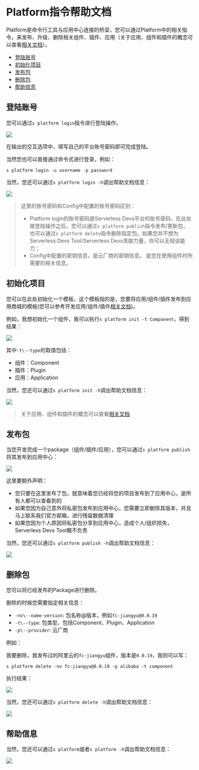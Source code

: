 # Platform指令帮助文档

Platform是命令行工具与应用中心连接的桥梁，您可以通过Platform中的相关指令，来发布、升级、删除相关组件、插件、应用（关于应用、组件和插件的概念可以查看[相关文档](../../others/package/Package概念区分.md)）。

- [登陆账号](#登陆账号)
- [初始化项目](#初始化项目)
- [发布包](#发布包)
- [删除包](#删除包)
- [帮助信息](#帮助信息)

## 登陆账号

您可以通过`s platform login`指令进行登陆操作。

![](https://images.serverlessfans.com/s-tool/zh/s-platform-login.jpg)

在输出的交互选项中，填写自己的平台账号密码即可完成登陆。

当然您也可以直接通过命令式进行登录，例如：

```
s platform login -u username -p password
```

当然，您还可以通过`s platform login -h`调出帮助文档信息：

![](https://images.serverlessfans.com/s-tool/zh/s-platform-login-help.jpg)

> 这里的账号密码和Config中配置的账号密码区别：
> - Platform login的账号密码是Serverless Devs平台的账号密码，在此处做登陆操作之后，您可以通过`s platform publish`指令发布/更新包，也可以通过`s platform delete`指令删除指定包。如果您并不想为Serverless Devs Tool/Serverless Devs贡献力量，你可以无视该能力；
> - Config中配置的密钥信息，是云厂商的密钥信息。 是您在使用组件时所需要的相关信息。

## 初始化项目

您可以在此处初始化一个模板，这个模板指的是，您要将应用/组件/插件发布到应用商城的模板(您可以参考开发应用/组件/插件[相关文档](../../others/package/Package开发指南.md))。

例如，我想初始化一个组件，我可以执行`s platform init -t Component`，得到结果：

![](https://images.serverlessfans.com/s-tool/zh/s-platform-init-component.jpg)

其中`-t\--type`的取值包括：

- 组件：Component
- 插件：Plugin
- 应用：Application

当然，您还可以通过`s platform init -h`调出帮助文档信息：

![](https://images.serverlessfans.com/s-tool/zh/s-platform-init-help.jpg)

> 关于应用、组件和插件的概念可以查看[相关文档](../../others/package/Package概念区分.md)

## 发布包

当您开发完成一个package（组件/插件/应用），您可以通过`s platform publish`将其发布到应用中心：

![](https://images.serverlessfans.com/s-tool/zh/s-platform-publish.jpg)

这里要额外声明：

- 您只要在这里发布了包，就意味着您已经将您的项目发布到了应用中心，是所有人都可以查看到的
- 如果您因为自己意外将私密包发布到应用中心，您需要立即删除其版本，并且马上联系我们官方邮箱，进行残留数据清理
- 如果您因为个人原因将私密包分享到应用中心，造成个人/组织损失，Serverless Devs Tool概不负责


当然，您还可以通过`s platform publish -h`调出帮助文档信息：

![](https://images.serverlessfans.com/s-tool/zh/s-platform-publish-help.jpg)

## 删除包

您可以将已经发布的Package进行删除。

删除的时候您需要指定相关信息：

- `-nv\--name-version`: 包名称@版本，例如`fc-jiangyu@0.0.19`
- `-t\--type`: 包类型，包括Component、Plugin、Application
- `-p\--provider`: 云厂商

例如：

我要删除，我发布过的阿里云的`fc-jiangyu`组件，版本是`0.0.19`，我则可以写：

```
s platform delete -nv fc-jiangyu@0.0.19 -p alibaba -t component
```

执行结果：

![](https://images.serverlessfans.com/s-tool/zh/s-platform-delete-content.jpg)

当然，您还可以通过`s platform delete -h`调出帮助文档信息：

![](https://images.serverlessfans.com/s-tool/zh/s-platform-delete-help.jpg)
## 帮助信息

当然，您还可以通过`s platform`或者`s platform -h`调出帮助文档信息：

![](https://images.serverlessfans.com/s-tool/zh/s-platform-help.jpg)
